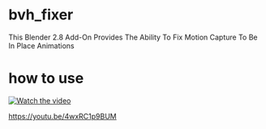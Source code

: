 # bvh_fixer
This Blender 2.8 Add-On Provides The Ability To Fix Motion Capture To Be In Place Animations

# how to use
[![Watch the video](https://img.youtube.com/vi/4wxRC1p9BUM/maxresdefault.jpg?2)](https://youtu.be/4wxRC1p9BUM)

https://youtu.be/4wxRC1p9BUM
